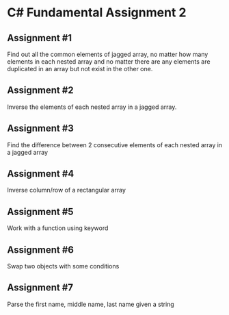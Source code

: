 # C# Fundamental Assignment 2

## Assignment #1
Find out all the common elements of jagged array, no matter how many elements in each nested array
and no matter there are any elements are duplicated in an array but not exist in the other one.

## Assignment #2
Inverse the elements of each nested array in a jagged array.

## Assignment #3
Find the difference between 2 consecutive elements of each nested array in a jagged array

## Assignment #4
Inverse column/row of a rectangular array

## Assignment #5
Work with a function using <params> keyword

## Assignment #6
Swap two objects with some conditions

## Assignment #7
Parse the first name, middle name, last name given a string

